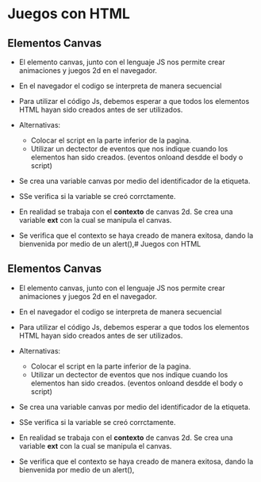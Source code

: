 # Juegos con HTML

## Elementos Canvas

- El elemento canvas, junto con el lenguaje JS nos permite crear animaciones y juegos 2d en el navegador.

- En el navegador el codigo se interpreta de manera secuencial

- Para utilizar el código Js, debemos esperar a que todos los elementos HTML hayan sido creados antes de ser utilizados.

- Alternativas:
    - Colocar el script en la parte inferior de la pagina.
    - Utilizar un dectector de eventos que nos indique cuando los elementos han sido creados. (eventos onloand desdde el body o script)

- Se crea una variable canvas por medio del identificador de la etiqueta.
- SSe verifica si la variable se creó corrctamente.
- En realidad se trabaja con el **contexto** de canvas 2d. Se crea una variable **ext** con la cual se manipula el canvas.
- Se verifica que el contexto se haya creado de manera exitosa, dando la bienvenida por medio de un alert(),# Juegos con HTML

## Elementos Canvas

- El elemento canvas, junto con el lenguaje JS nos permite crear animaciones y juegos 2d en el navegador.

- En el navegador el codigo se interpreta de manera secuencial

- Para utilizar el código Js, debemos esperar a que todos los elementos HTML hayan sido creados antes de ser utilizados.

- Alternativas:
    - Colocar el script en la parte inferior de la pagina.
    - Utilizar un dectector de eventos que nos indique cuando los elementos han sido creados. (eventos onloand desdde el body o script)

- Se crea una variable canvas por medio del identificador de la etiqueta.
- SSe verifica si la variable se creó corrctamente.
- En realidad se trabaja con el **contexto** de canvas 2d. Se crea una variable **ext** con la cual se manipula el canvas.
- Se verifica que el contexto se haya creado de manera exitosa, dando la bienvenida por medio de un alert(),